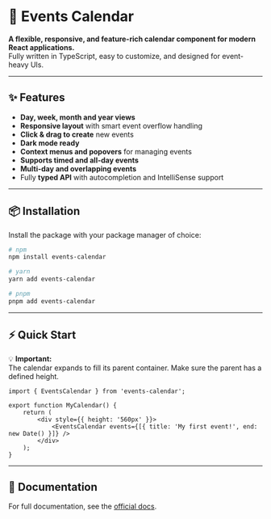 # 📅 Events Calendar

**A flexible, responsive, and feature-rich calendar component for modern React applications.**  
Fully written in TypeScript, easy to customize, and designed for event-heavy UIs.

---

## ✨ Features

- **Day, week, month and year views**
- **Responsive layout** with smart event overflow handling
- **Click & drag to create** new events
- **Dark mode ready**
- **Context menus and popovers** for managing events
- **Supports timed and all-day events**
- **Multi-day and overlapping events**
- Fully **typed API** with autocompletion and IntelliSense support

---

## 📦 Installation

Install the package with your package manager of choice:

```bash
# npm
npm install events-calendar

# yarn
yarn add events-calendar

# pnpm
pnpm add events-calendar
```

---

## ⚡ Quick Start

💡 **Important:**  
The calendar expands to fill its parent container. Make sure the parent has a defined height.

```tsx
import { EventsCalendar } from 'events-calendar';

export function MyCalendar() {
	return (
		<div style={{ height: '560px' }}>
			<EventsCalendar events={[{ title: 'My first event!', end: new Date() }]} />
		</div>
	);
}
```

---

## 📖 Documentation

For full documentation, see the [official docs](https://events-calendar-beta.vercel.app/getting-started).
